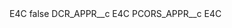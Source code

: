 <?xml version="1.0" encoding="UTF-8"?>
<CustomMetadata xmlns="http://soap.sforce.com/2006/04/metadata" xmlns:xsi="http://www.w3.org/2001/XMLSchema-instance" xmlns:xsd="http://www.w3.org/2001/XMLSchema">
    <label>E4C</label>
    <protected>false</protected>
    <values>
        <field>DCR_APPR__c</field>
        <value xsi:type="xsd:string">E4C</value>
    </values>
    <values>
        <field>PCORS_APPR__c</field>
        <value xsi:type="xsd:string">E4C</value>
    </values>
</CustomMetadata>
